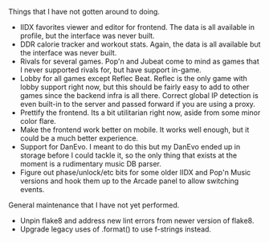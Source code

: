 Things that I have not gotten around to doing.

 - IIDX favorites viewer and editor for frontend. The data is all available in profile, but the interface was never built.
 - DDR calorie tracker and workout stats. Again, the data is all available but the interface was never built.
 - Rivals for several games. Pop'n and Jubeat come to mind as games that I never supported rivals for, but have support in-game.
 - Lobby for all games except Reflec Beat. Reflec is the only game with lobby support right now, but this should be fairly easy to add to other games since the backend infra is all there. Correct global IP detection is even built-in to the server and passed forward if you are using a proxy.
 - Prettify the frontend. Its a bit utilitarian right now, aside from some minor color flare.
 - Make the frontend work better on mobile. It works well enough, but it could be a much better experience.
 - Support for DanEvo. I meant to do this but my DanEvo ended up in storage before I could tackle it, so the only thing that exists at the moment is a rudimentary music DB parser.
 - Figure out phase/unlock/etc bits for some older IIDX and Pop'n Music versions and hook them up to the Arcade panel to allow switching events.

General maintenance that I have not yet performed.

 - Unpin flake8 and address new lint errors from newer version of flake8.
 - Upgrade legacy uses of .format() to use f-strings instead.
